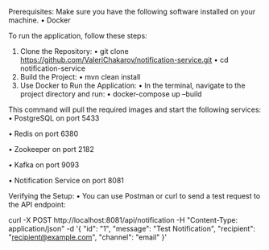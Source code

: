 Prerequisites: 
Make sure you have the following software installed on your machine. 
•	Docker

To run the application, follow these steps:
1.	Clone the Repository:
   •	git clone https://github.com/ValeriChakarov/notification-service.git
   •	cd notification-service
2.	Build the Project:
   •	mvn clean install
3. Use Docker to Run the Application:
   •	In the terminal, navigate to the project directory and run:
   •	docker-compose up –build	

This command will pull the required images and start the following services:
   •	PostgreSQL on port 5433
   
   •	Redis on port 6380
   
   •	Zookeeper on port 2182
   
   •	Kafka on port 9093
   
   •	Notification Service on port 8081

Verifying the Setup:
•	You can use Postman or curl to send a test request to the API endpoint:

curl -X POST http://localhost:8081/api/notification -H "Content-Type: application/json" -d '{
"id": "1",
 "message": "Test Notification", 
"recipient": "recipient@example.com", 
"channel": "email"
}'
